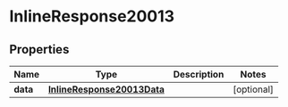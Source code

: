 
# InlineResponse20013

## Properties
Name | Type | Description | Notes
------------ | ------------- | ------------- | -------------
**data** | [**InlineResponse20013Data**](InlineResponse20013Data.md) |  |  [optional]




